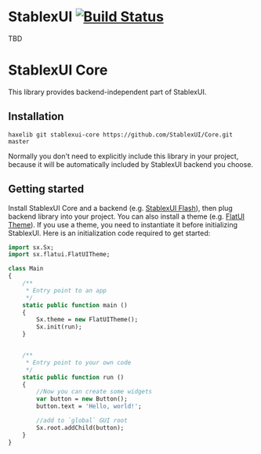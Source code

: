 StablexUI [![Build Status](https://travis-ci.org/StablexUI/Core.svg)](https://travis-ci.org/StablexUI/Core)
======================

TBD


StablexUI Core
=======================
This library provides backend-independent part of StablexUI.


Installation
-----------------------
```
haxelib git stablexui-core https://github.com/StablexUI/Core.git master
```
Normally you don't need to explicitly include this library in your project, because it will be automatically included by
StablexUI backend you choose.


Getting started
-----------------------
Install StablexUI Core and a backend (e.g. [StablexUI Flash](https://github.com/StablexUI/Flash)), then plug backend library into your project.
You can also install a theme (e.g. [FlatUI Theme](https://github.com/StablexUI/Theme-FlatUI)). If you use a theme, you need to instantiate it before initializing StablexUI.
Here is an initialization code required to get started:
```Haxe
import sx.Sx;
import sx.flatui.FlatUITheme;

class Main
{
    /**
     * Entry point to an app
     */
    static public function main ()
    {
        Sx.theme = new FlatUITheme();
        Sx.init(run);
    }


    /**
     * Entry point to your own code
     */
    static public function run ()
    {
        //Now you can create some widgets
        var button = new Button();
        button.text = 'Hello, world!';

        //add to `global` GUI root
        Sx.root.addChild(button);
    }
}
```